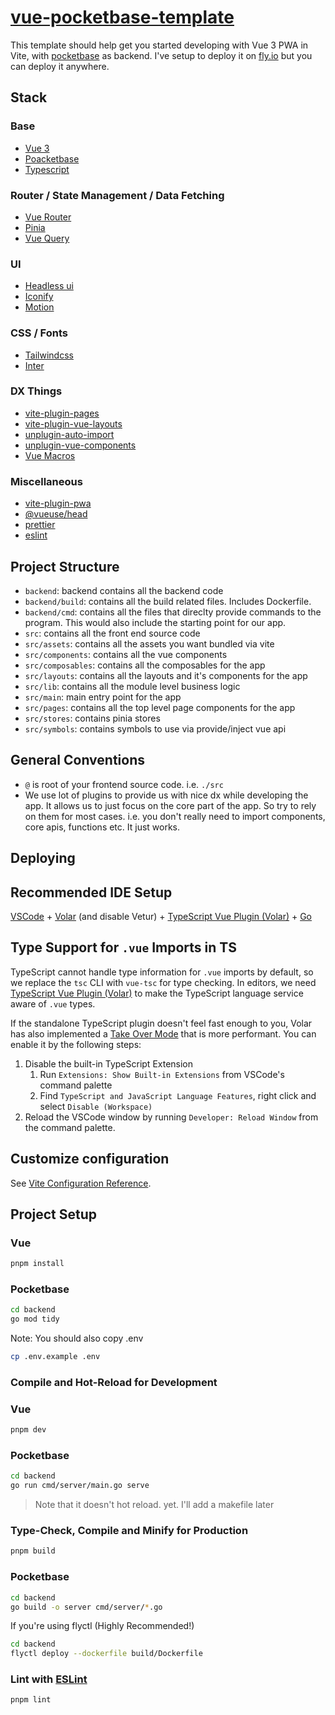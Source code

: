 # [vue-pocketbase-template](https://vue-pocketbase-template.vercel.app)

This template should help get you started developing with Vue 3 PWA in Vite, with [pocketbase](https://pocketbase.io) as backend. I've setup to deploy it on [fly.io](https://fly.io) but you can deploy it anywhere.

## Stack

### Base

- [Vue 3](https://vuejs.org)
- [Poacketbase](https://pocketbase.io)
- [Typescript](https://www.typescriptlang.org/)

### Router / State Management / Data Fetching

- [Vue Router](https://router.vuejs.org/)
- [Pinia](https://pinia.vuejs.org/)
- [Vue Query](https://tanstack.com/query/v4)

### UI

- [Headless ui](https://headlessui.com)
- [Iconify](https://iconify.design)
- [Motion](https://motion.dev)

### CSS / Fonts

- [Tailwindcss](https://tailwindcss.com)
- [Inter](https://rsms.me/inter)

### DX Things

- [vite-plugin-pages](https://github.com/hannoeru/vite-plugin-pages)
- [vite-plugin-vue-layouts](https://github.com/JohnCampionJr/vite-plugin-vue-layouts)
- [unplugin-auto-import](https://github.com/antfu/unplugin-auto-import)
- [unplugin-vue-components](https://github.com/antfu/unplugin-vue-components)
- [Vue Macros](https://vue-macros.sxzz.moe)

### Miscellaneous

- [vite-plugin-pwa](https://vite-pwa-org.netlify.app/)
- [@vueuse/head](https://github.com/vueuse/head)
- [prettier](https://prettier.io)
- [eslint](https://eslint.org)

## Project Structure

- `backend`: backend contains all the backend code
- `backend/build`: contains all the build related files. Includes Dockerfile.
- `backend/cmd`: contains all the files that direclty provide commands to the program. This would also include the starting point for our app.
- `src`: contains all the front end source code
- `src/assets`: contains all the assets you want bundled via vite
- `src/components`: contains all the vue components
- `src/composables`: contains all the composables for the app
- `src/layouts`: contains all the layouts and it's components for the app
- `src/lib`: contains all the module level business logic
- `src/main`: main entry point for the app
- `src/pages`: contains all the top level page components for the app
- `src/stores`: contains pinia stores
- `src/symbols`: contains symbols to use via provide/inject vue api

## General Conventions

- `@` is root of your frontend source code. i.e. `./src`
- We use lot of plugins to provide us with nice dx while developing the app. It allows us to just focus on the core part of the app. So try to rely on them for most cases. i.e. you don't really need to import components, core apis, functions etc. It just works.

## Deploying

## Recommended IDE Setup

[VSCode](https://code.visualstudio.com/) + [Volar](https://marketplace.visualstudio.com/items?itemName=Vue.volar) (and disable Vetur) + [TypeScript Vue Plugin (Volar)](https://marketplace.visualstudio.com/items?itemName=Vue.vscode-typescript-vue-plugin) + [Go](https://marketplace.visualstudio.com/items?itemName=golang.Go)

## Type Support for `.vue` Imports in TS

TypeScript cannot handle type information for `.vue` imports by default, so we replace the `tsc` CLI with `vue-tsc` for type checking. In editors, we need [TypeScript Vue Plugin (Volar)](https://marketplace.visualstudio.com/items?itemName=Vue.vscode-typescript-vue-plugin) to make the TypeScript language service aware of `.vue` types.

If the standalone TypeScript plugin doesn't feel fast enough to you, Volar has also implemented a [Take Over Mode](https://github.com/johnsoncodehk/volar/discussions/471#discussioncomment-1361669) that is more performant. You can enable it by the following steps:

1. Disable the built-in TypeScript Extension
   1. Run `Extensions: Show Built-in Extensions` from VSCode's command palette
   2. Find `TypeScript and JavaScript Language Features`, right click and select `Disable (Workspace)`
2. Reload the VSCode window by running `Developer: Reload Window` from the command palette.

## Customize configuration

See [Vite Configuration Reference](https://vitejs.dev/config/).

## Project Setup

### Vue

```sh
pnpm install
```

### Pocketbase

```sh
cd backend
go mod tidy
```

<aside>
Note: You should also copy .env

```sh
cp .env.example .env
```

</aside>

### Compile and Hot-Reload for Development

### Vue

```sh
pnpm dev
```

### Pocketbase

```sh
cd backend
go run cmd/server/main.go serve
```

> Note that it doesn't hot reload. yet. I'll add a makefile later

### Type-Check, Compile and Minify for Production

```sh
pnpm build
```

### Pocketbase

```sh
cd backend
go build -o server cmd/server/*.go
```

If you're using flyctl (Highly Recommended!)

```sh
cd backend
flyctl deploy --dockerfile build/Dockerfile
```

### Lint with [ESLint](https://eslint.org/)

```sh
pnpm lint
```
